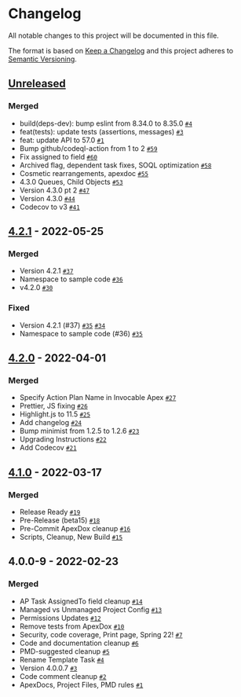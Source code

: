# Changelog

All notable changes to this project will be documented in this file.

The format is based on [Keep a Changelog](https://keepachangelog.com/en/1.0.0/)
and this project adheres to [Semantic Versioning](https://semver.org/spec/v2.0.0.html).

## [Unreleased](https://github.com/dschach/ActionPlansV4/compare/4.2.1...HEAD)

### Merged

- build(deps-dev): bump eslint from 8.34.0 to 8.35.0 [`#4`](https://github.com/dschach/ActionPlansV4/pull/4)
- feat(tests): update tests (assertions, messages) [`#3`](https://github.com/dschach/ActionPlansV4/pull/3)
- feat: update API to 57.0 [`#1`](https://github.com/dschach/ActionPlansV4/pull/1)
- Bump github/codeql-action from 1 to 2 [`#59`](https://github.com/dschach/ActionPlansV4/pull/59)
- Fix assigned to field [`#60`](https://github.com/dschach/ActionPlansV4/pull/60)
- Archived flag, dependent task fixes, SOQL optimization [`#58`](https://github.com/dschach/ActionPlansV4/pull/58)
- Cosmetic rearrangements, apexdoc [`#55`](https://github.com/dschach/ActionPlansV4/pull/55)
- 4.3.0 Queues, Child Objects [`#53`](https://github.com/dschach/ActionPlansV4/pull/53)
- Version 4.3.0 pt 2 [`#47`](https://github.com/dschach/ActionPlansV4/pull/47)
- Version 4.3.0 [`#44`](https://github.com/dschach/ActionPlansV4/pull/44)
- Codecov to v3 [`#41`](https://github.com/dschach/ActionPlansV4/pull/41)

## [4.2.1](https://github.com/dschach/ActionPlansV4/compare/4.2.0...4.2.1) - 2022-05-25

### Merged

- Version 4.2.1 [`#37`](https://github.com/dschach/ActionPlansV4/pull/37)
- Namespace to sample code [`#36`](https://github.com/dschach/ActionPlansV4/pull/36)
- v4.2.0 [`#30`](https://github.com/dschach/ActionPlansV4/pull/30)

### Fixed

- Version 4.2.1 (#37) [`#35`](https://github.com/dschach/ActionPlansV4/issues/35) [`#34`](https://github.com/dschach/ActionPlansV4/issues/34)
- Namespace to sample code (#36) [`#35`](https://github.com/dschach/ActionPlansV4/issues/35)

## [4.2.0](https://github.com/dschach/ActionPlansV4/compare/4.1.0...4.2.0) - 2022-04-01

### Merged

- Specify Action Plan Name in Invocable Apex [`#27`](https://github.com/dschach/ActionPlansV4/pull/27)
- Prettier, JS fixing [`#26`](https://github.com/dschach/ActionPlansV4/pull/26)
- Highlight.js to 11.5 [`#25`](https://github.com/dschach/ActionPlansV4/pull/25)
- Add changelog [`#24`](https://github.com/dschach/ActionPlansV4/pull/24)
- Bump minimist from 1.2.5 to 1.2.6 [`#23`](https://github.com/dschach/ActionPlansV4/pull/23)
- Upgrading Instructions [`#22`](https://github.com/dschach/ActionPlansV4/pull/22)
- Add Codecov [`#21`](https://github.com/dschach/ActionPlansV4/pull/21)

## [4.1.0](https://github.com/dschach/ActionPlansV4/compare/4.0.0-9...4.1.0) - 2022-03-17

### Merged

- Release Ready [`#19`](https://github.com/dschach/ActionPlansV4/pull/19)
- Pre-Release (beta15) [`#18`](https://github.com/dschach/ActionPlansV4/pull/18)
- Pre-Commit ApexDox cleanup [`#16`](https://github.com/dschach/ActionPlansV4/pull/16)
- Scripts, Cleanup, New Build [`#15`](https://github.com/dschach/ActionPlansV4/pull/15)

## 4.0.0-9 - 2022-02-23

### Merged

- AP Task AssignedTo field cleanup [`#14`](https://github.com/dschach/ActionPlansV4/pull/14)
- Managed vs Unmanaged Project Config [`#13`](https://github.com/dschach/ActionPlansV4/pull/13)
- Permissions Updates [`#12`](https://github.com/dschach/ActionPlansV4/pull/12)
- Remove tests from ApexDox [`#10`](https://github.com/dschach/ActionPlansV4/pull/10)
- Security, code coverage, Print page, Spring 22! [`#7`](https://github.com/dschach/ActionPlansV4/pull/7)
- Code and documentation cleanup [`#6`](https://github.com/dschach/ActionPlansV4/pull/6)
- PMD-suggested cleanup [`#5`](https://github.com/dschach/ActionPlansV4/pull/5)
- Rename Template Task [`#4`](https://github.com/dschach/ActionPlansV4/pull/4)
- Version 4.0.0.7 [`#3`](https://github.com/dschach/ActionPlansV4/pull/3)
- Code comment cleanup [`#2`](https://github.com/dschach/ActionPlansV4/pull/2)
- ApexDocs, Project Files, PMD rules [`#1`](https://github.com/dschach/ActionPlansV4/pull/1)
